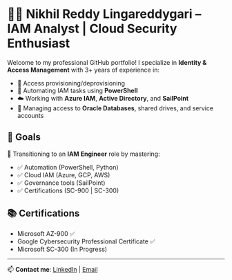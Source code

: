 # 👨‍💻 Nikhil Reddy Lingareddygari – IAM Analyst | Cloud Security Enthusiast

Welcome to my professional GitHub portfolio! I specialize in **Identity & Access Management** with 3+ years of experience in:

- 🔐 Access provisioning/deprovisioning
- 🔄 Automating IAM tasks using **PowerShell**
- ☁️ Working with **Azure IAM**, **Active Directory**, and **SailPoint**
- 🧾 Managing access to **Oracle Databases**, shared drives, and service accounts

## 🌟 Goals

🚀 Transitioning to an **IAM Engineer** role by mastering:
- ✅ Automation (PowerShell, Python)
- ✅ Cloud IAM (Azure, GCP, AWS)
- ✅ Governance tools (SailPoint)
- ✅ Certifications (SC-900 | SC-300)

## 📚 Certifications

- Microsoft AZ-900 ✅
- Google Cybersecurity Professional Certificate ✅
- Microsoft SC-300 (In Progress)


---

📫 **Contact me**: [LinkedIn](https://www.linkedin.com/in/nikhil-reddy-lingareddygari-bb3a071a9/) | [Email](mailto:nikhilreddylingareddygari@gmail.com)
